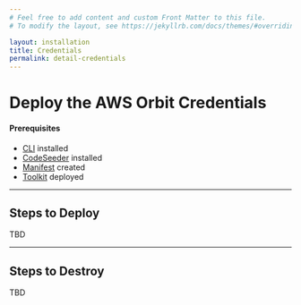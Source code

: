 ```yaml
---
# Feel free to add content and custom Front Matter to this file.
# To modify the layout, see https://jekyllrb.com/docs/themes/#overriding-theme-defaults

layout: installation
title: Credentials
permalink: detail-credentials
---
```


# Deploy the AWS Orbit Credentials
#### Prerequisites
- [CLI](detail-cli) installed
- [CodeSeeder](detail-codeseeder) installed
- [Manifest](detail-manifest) created
- [Toolkit](detail-toolkit) deployed


----
## **Steps to Deploy**
TBD

----
## **Steps to Destroy**
TBD 